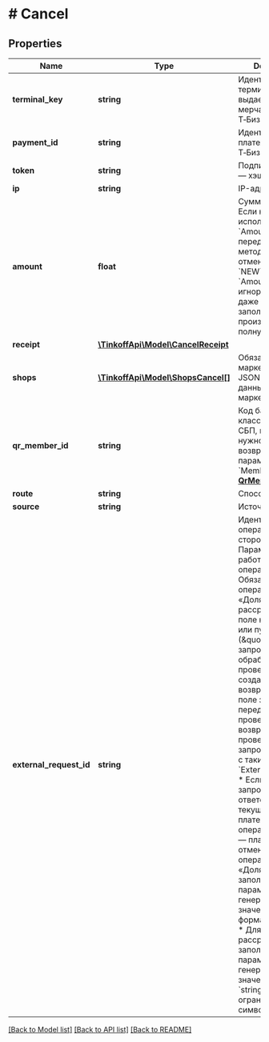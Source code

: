 # # Cancel

## Properties

Name | Type | Description | Notes
------------ | ------------- | ------------- | -------------
**terminal_key** | **string** | Идентификатор терминала, выдается мерчанту в Т‑Бизнес. |
**payment_id** | **string** | Идентификатор платежа в системе Т‑Бизнес. |
**token** | **string** | Подпись запроса — хэш &#x60;SHA-256&#x60;. |
**ip** | **string** | IP-адрес клиента. | [optional]
**amount** | **float** | Сумма в копейках. Если не передан, используется &#x60;Amount&#x60;, переданный в методе **Init**.   При отмене статуса &#x60;NEW&#x60; поле &#x60;Amount&#x60; игнорируется, даже если оно заполнено. Отмена производится на полную сумму. | [optional]
**receipt** | [**\TinkoffApi\Model\CancelReceipt**](CancelReceipt.md) |  | [optional]
**shops** | [**\TinkoffApi\Model\ShopsCancel[]**](ShopsCancel.md) | Обязательный для маркетплейсов. JSON-объект с данными маркетплейса. | [optional]
**qr_member_id** | **string** | Код банка в классификации СБП, в который нужно выполнить возврат. Смотрите параметр &#x60;MemberId&#x60; методе [**QrMembersList**](#tag/Oplata-cherez-SBP/paths/~1QrMembersList/post). | [optional]
**route** | **string** | Способ платежа. | [optional]
**source** | **string** | Источник платежа. | [optional]
**external_request_id** | **string** | Идентификатор операции на стороне мерчанта. Параметр не работает для операций по СБП. Обязателен для операций «Долями» и в рассрочку.  * Если поле не передано или пустое (\&quot;\&quot;), запрос будет обработан без проверки ранее созданных возвратов. * Если поле заполнено, перед проведением возврата проверяется запрос на отмену с таким &#x60;ExternalRequestId&#x60;. * Если такой запрос уже есть, в ответе вернется текущее состояние платежной операции, если нет — платеж отменится. * Для операций «Долями» при заполнении параметра нужно генерировать значение в формате &#x60;UUID v4&#x60;. * Для операций в рассрочку при заполнении параметра нужно генерировать значение с типом &#x60;string&#x60; — ограничение 100 символов. | [optional]

[[Back to Model list]](../../README.md#models) [[Back to API list]](../../README.md#endpoints) [[Back to README]](../../README.md)
